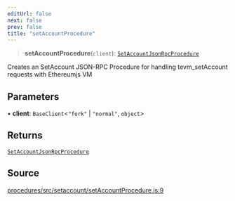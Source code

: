 ```yaml
---
editUrl: false
next: false
prev: false
title: "setAccountProcedure"
---
```


> **setAccountProcedure**(`client`): [`SetAccountJsonRpcProcedure`](/reference/tevm/procedures/type-aliases/setaccountjsonrpcprocedure/)

Creates an SetAccount JSON-RPC Procedure for handling tevm_setAccount requests with Ethereumjs VM

## Parameters

• **client**: `BaseClient`\<`"fork"` \| `"normal"`, `object`\>

## Returns

[`SetAccountJsonRpcProcedure`](/reference/tevm/procedures/type-aliases/setaccountjsonrpcprocedure/)

## Source

[procedures/src/setaccount/setAccountProcedure.js:9](https://github.com/evmts/tevm-monorepo/blob/main/packages/procedures/src/setaccount/setAccountProcedure.js#L9)

